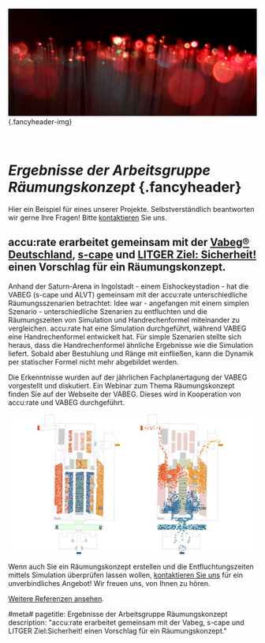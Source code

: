 ![](/img/accurate-bild-start.jpg) {.fancyheader-img}
# <br /> *Ergebnisse der Arbeitsgruppe Räumungskonzept* {.fancyheader}

Hier ein Beispiel für eines unserer Projekte.
Selbstverständlich beantworten wir gerne Ihre Fragen!
Bitte [kontaktieren](kontakt) Sie uns.

## accu:rate erarbeitet gemeinsam mit der [Vabeg® Deutschland](http://www.vabeg.com/), [s-cape](http://www.s-scape.de/) und [LITGER Ziel: Sicherheit!](http://www.litger.de/) einen Vorschlag für ein Räumungskonzept. 

Anhand der Saturn-Arena in Ingolstadt - einem Eishockeystadion - hat die VABEG (s-cape und ALVT) gemeinsam mit der accu:rate unterschiedliche Räumungsszenarien betrachtet: Idee war - angefangen mit einem simplen Szenario - unterschiedliche Szenarien zu entfluchten und die Räumungszeiten von Simulation und Handrechenformel miteinander zu vergleichen. accu:rate hat eine Simulation durchgeführt, während VABEG eine Handrechenformel entwickelt hat. Für simple Szenarien stellte sich heraus, dass die Handrechenformel ähnliche Ergebnisse wie die Simulation liefert. Sobald aber Bestuhlung und Ränge mit einfließen, kann die Dynamik per statischer Formel nicht mehr abgebildet werden.

Die Erkenntnisse wurden auf der jährlichen Fachplanertagung der VABEG vorgestellt und diskutiert. Ein Webinar zum Thema Räumungskonzept finden Sie auf der Webseite der VABEG. Dieses wird in Kooperation von accu:rate und VABEG durchgeführt.


![Verteilung beim Start der Simulation des Freisinger Doms sowie Ausschnitt bei der Entfluchtung](img/referenzen/freisinger-dom.png)

Wenn auch Sie ein Räumungskonzept erstellen und die Entfluchtungszeiten mittels Simulation überprüfen lassen wollen, [kontaktieren Sie uns](kontakt) für ein unverbindliches Angebot! Wir freuen uns, von Ihnen zu hören.

[Weitere Referenzen ansehen](referenzen).


#meta#
pagetitle: Ergebnisse der Arbeitsgruppe Räumungskonzept
description: "accu:rate erarbeitet gemeinsam mit der Vabeg, s-cape und LITGER Ziel:Sicherheit! einen Vorschlag für ein Räumungskonzept."


